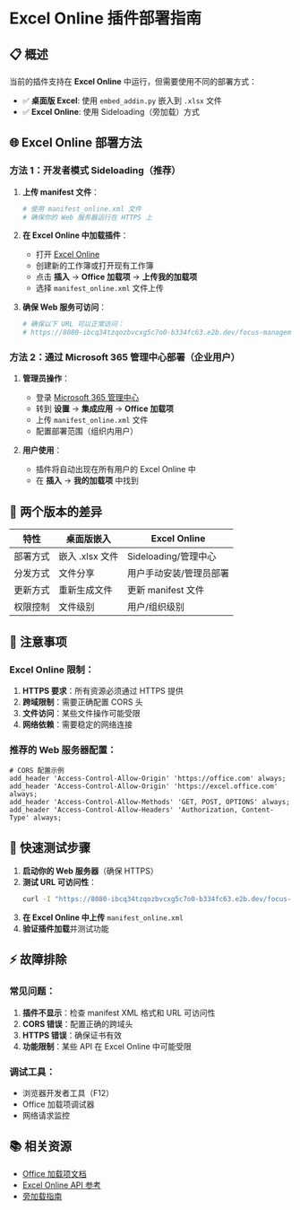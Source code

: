 # Excel Online 插件部署指南

## 📋 概述

当前的插件支持在 **Excel Online** 中运行，但需要使用不同的部署方式：

- ✅ **桌面版 Excel**: 使用 `embed_addin.py` 嵌入到 `.xlsx` 文件
- ✅ **Excel Online**: 使用 Sideloading（旁加载）方式

## 🌐 Excel Online 部署方法

### 方法 1：开发者模式 Sideloading（推荐）

1. **上传 manifest 文件**：
   ```bash
   # 使用 manifest_online.xml 文件
   # 确保你的 Web 服务器运行在 HTTPS 上
   ```

2. **在 Excel Online 中加载插件**：
   - 打开 [Excel Online](https://office.com)
   - 创建新的工作簿或打开现有工作簿
   - 点击 **插入** → **Office 加载项** → **上传我的加载项**
   - 选择 `manifest_online.xml` 文件上传

3. **确保 Web 服务可访问**：
   ```bash
   # 确保以下 URL 可以正常访问：
   # https://8080-ibcq34tzqozbvcxg5c7o0-b334fc63.e2b.dev/focus-management.html
   ```

### 方法 2：通过 Microsoft 365 管理中心部署（企业用户）

1. **管理员操作**：
   - 登录 [Microsoft 365 管理中心](https://admin.microsoft.com)
   - 转到 **设置** → **集成应用** → **Office 加载项**
   - 上传 `manifest_online.xml` 文件
   - 配置部署范围（组织内用户）

2. **用户使用**：
   - 插件将自动出现在所有用户的 Excel Online 中
   - 在 **插入** → **我的加载项** 中找到

## 🔧 两个版本的差异

| 特性 | 桌面版嵌入 | Excel Online |
|------|------------|--------------|
| 部署方式 | 嵌入 .xlsx 文件 | Sideloading/管理中心 |
| 分发方式 | 文件分享 | 用户手动安装/管理员部署 |
| 更新方式 | 重新生成文件 | 更新 manifest 文件 |
| 权限控制 | 文件级别 | 用户/组织级别 |

## 📝 注意事项

### Excel Online 限制：
1. **HTTPS 要求**：所有资源必须通过 HTTPS 提供
2. **跨域限制**：需要正确配置 CORS 头
3. **文件访问**：某些文件操作可能受限
4. **网络依赖**：需要稳定的网络连接

### 推荐的 Web 服务器配置：
```nginx
# CORS 配置示例
add_header 'Access-Control-Allow-Origin' 'https://office.com' always;
add_header 'Access-Control-Allow-Origin' 'https://excel.office.com' always;
add_header 'Access-Control-Allow-Methods' 'GET, POST, OPTIONS' always;
add_header 'Access-Control-Allow-Headers' 'Authorization, Content-Type' always;
```

## 🚀 快速测试步骤

1. **启动你的 Web 服务器**（确保 HTTPS）
2. **测试 URL 可访问性**：
   ```bash
   curl -I "https://8080-ibcq34tzqozbvcxg5c7o0-b334fc63.e2b.dev/focus-management.html"
   ```
3. **在 Excel Online 中上传** `manifest_online.xml`
4. **验证插件加载**并测试功能

## ⚡ 故障排除

### 常见问题：
1. **插件不显示**：检查 manifest XML 格式和 URL 可访问性
2. **CORS 错误**：配置正确的跨域头
3. **HTTPS 错误**：确保证书有效
4. **功能限制**：某些 API 在 Excel Online 中可能受限

### 调试工具：
- 浏览器开发者工具（F12）
- Office 加载项调试器
- 网络请求监控

## 📚 相关资源

- [Office 加载项文档](https://docs.microsoft.com/office/dev/add-ins/)
- [Excel Online API 参考](https://docs.microsoft.com/office/dev/add-ins/reference/overview/excel-add-ins-reference-overview)
- [旁加载指南](https://docs.microsoft.com/office/dev/add-ins/testing/sideload-office-add-ins-for-testing) 